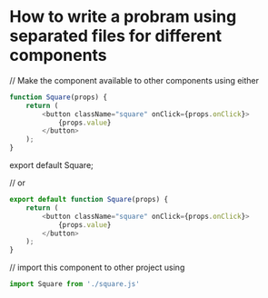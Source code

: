 
# How to write a probram using separated files for different components

// Make the component available to other components using either

```javascript
function Square(props) {
    return (
        <button className="square" onClick={props.onClick}>
            {props.value}
        </button>
    );
}
```

export default Square;

// or

```javascript
export default function Square(props) {
    return (
        <button className="square" onClick={props.onClick}>
            {props.value}
        </button>
    );
}
```

// import this component to other project using 

```javascript
import Square from './square.js'
```
